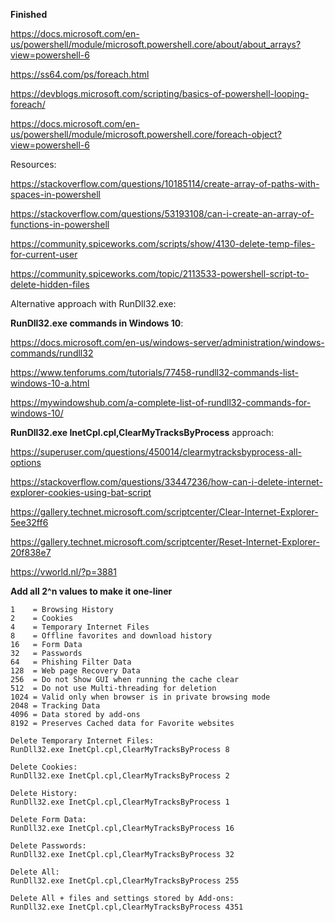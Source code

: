 **Finished**


https://docs.microsoft.com/en-us/powershell/module/microsoft.powershell.core/about/about_arrays?view=powershell-6

https://ss64.com/ps/foreach.html

https://devblogs.microsoft.com/scripting/basics-of-powershell-looping-foreach/

https://docs.microsoft.com/en-us/powershell/module/microsoft.powershell.core/foreach-object?view=powershell-6

Resources:

https://stackoverflow.com/questions/10185114/create-array-of-paths-with-spaces-in-powershell

https://stackoverflow.com/questions/53193108/can-i-create-an-array-of-functions-in-powershell

https://community.spiceworks.com/scripts/show/4130-delete-temp-files-for-current-user

https://community.spiceworks.com/topic/2113533-powershell-script-to-delete-hidden-files


Alternative approach with RunDll32.exe:

**RunDll32.exe commands in Windows 10**:

https://docs.microsoft.com/en-us/windows-server/administration/windows-commands/rundll32

https://www.tenforums.com/tutorials/77458-rundll32-commands-list-windows-10-a.html

https://mywindowshub.com/a-complete-list-of-rundll32-commands-for-windows-10/

**RunDll32.exe InetCpl.cpl,ClearMyTracksByProcess** approach:

https://superuser.com/questions/450014/clearmytracksbyprocess-all-options

https://stackoverflow.com/questions/33447236/how-can-i-delete-internet-explorer-cookies-using-bat-script

https://gallery.technet.microsoft.com/scriptcenter/Clear-Internet-Explorer-5ee32ff6

https://gallery.technet.microsoft.com/scriptcenter/Reset-Internet-Explorer-20f838e7

https://vworld.nl/?p=3881

**Add all 2^n values to make it one-liner**

```
1    = Browsing History
2    = Cookies
4    = Temporary Internet Files
8    = Offline favorites and download history
16   = Form Data
32   = Passwords
64   = Phishing Filter Data
128  = Web page Recovery Data
256  = Do not Show GUI when running the cache clear
512  = Do not use Multi-threading for deletion
1024 = Valid only when browser is in private browsing mode
2048 = Tracking Data
4096 = Data stored by add-ons
8192 = Preserves Cached data for Favorite websites
```
```
Delete Temporary Internet Files:
RunDll32.exe InetCpl.cpl,ClearMyTracksByProcess 8

Delete Cookies:
RunDll32.exe InetCpl.cpl,ClearMyTracksByProcess 2

Delete History:
RunDll32.exe InetCpl.cpl,ClearMyTracksByProcess 1

Delete Form Data:
RunDll32.exe InetCpl.cpl,ClearMyTracksByProcess 16

Delete Passwords:
RunDll32.exe InetCpl.cpl,ClearMyTracksByProcess 32

Delete All:
RunDll32.exe InetCpl.cpl,ClearMyTracksByProcess 255

Delete All + files and settings stored by Add-ons:
RunDll32.exe InetCpl.cpl,ClearMyTracksByProcess 4351
```
